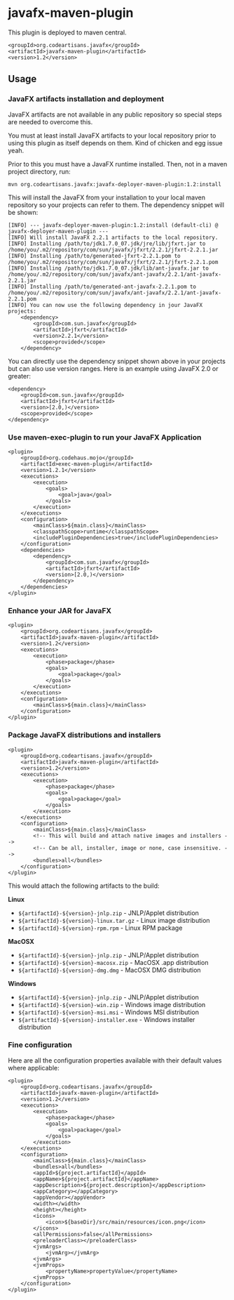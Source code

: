 # javafx-maven-plugin

This plugin is deployed to maven central.

    <groupId>org.codeartisans.javafx</groupId>
    <artifactId>javafx-maven-plugin</artifactId>
    <version>1.2</version>

## Usage

### JavaFX artifacts installation and deployment

JavaFX artifacts are not available in any public repository so special steps are needed to overcome this.

You must at least install JavaFX artifacts to your local repository prior to using this plugin as itself depends on them. Kind of chicken and egg issue yeah.

Prior to this you must have a JavaFX runtime installed. Then, not in a maven project directory, run:

    mvn org.codeartisans.javafx:javafx-deployer-maven-plugin:1.2:install

This will install the JavaFX from your installation to your local maven repository so your projects can refer to them. The dependency snippet will be shown:

    [INFO] --- javafx-deployer-maven-plugin:1.2:install (default-cli) @ javafx-deployer-maven-plugin ---
    [INFO] Will install JavaFX 2.2.1 artifacts to the local repository.
    [INFO] Installing /path/to/jdk1.7.0_07.jdk/jre/lib/jfxrt.jar to /home/you/.m2/repository/com/sun/javafx/jfxrt/2.2.1/jfxrt-2.2.1.jar
    [INFO] Installing /path/to/generated-jfxrt-2.2.1.pom to /home/you/.m2/repository/com/sun/javafx/jfxrt/2.2.1/jfxrt-2.2.1.pom
    [INFO] Installing /path/to/jdk1.7.0_07.jdk/lib/ant-javafx.jar to /home/you/.m2/repository/com/sun/javafx/ant-javafx/2.2.1/ant-javafx-2.2.1.jar
    [INFO] Installing /path/to/generated-ant-javafx-2.2.1.pom to /home/you/.m2/repository/com/sun/javafx/ant-javafx/2.2.1/ant-javafx-2.2.1.pom
    [INFO] You can now use the following dependency in jour JavaFX projects:
        <dependency>
            <groupId>com.sun.javafx</groupId>
            <artifactId>jfxrt</artifactId>
            <version>2.2.1</version>
            <scope>provided</scope>
        </dependency>

You can directly use the dependency snippet shown above in your projects but can also use version ranges. Here is an example using JavaFX 2.0 or greater:

    <dependency>
        <groupId>com.sun.javafx</groupId>
        <artifactId>jfxrt</artifactId>
        <version>[2.0,)</version>
        <scope>provided</scope>
    </dependency>

### Use maven-exec-plugin to run your JavaFX Application

    <plugin>
        <groupId>org.codehaus.mojo</groupId>
        <artifactId>exec-maven-plugin</artifactId>
        <version>1.2.1</version>
        <executions>
            <execution>
                <goals>
                    <goal>java</goal>
                </goals>
            </execution>
        </executions>
        <configuration>
            <mainClass>${main.class}</mainClass>
            <classpathScope>runtime</classpathScope>
            <includePluginDependencies>true</includePluginDependencies>
        </configuration>
        <dependencies>
            <dependency>
                <groupId>com.sun.javafx</groupId>
                <artifactId>jfxrt</artifactId>
                <version>[2.0,)</version>
            </dependency>
        </dependencies>
    </plugin>


### Enhance your JAR for JavaFX

    <plugin>
        <groupId>org.codeartisans.javafx</groupId>
        <artifactId>javafx-maven-plugin</artifactId>
        <version>1.2</version>
        <executions>
            <execution>
                <phase>package</phase>
                <goals>
                    <goal>package</goal>
                </goals>
            </execution>
        </executions>
        <configuration>
            <mainClass>${main.class}</mainClass>
        </configuration>
    </plugin>


### Package JavaFX distributions and installers

    <plugin>
        <groupId>org.codeartisans.javafx</groupId>
        <artifactId>javafx-maven-plugin</artifactId>
        <version>1.2</version>
        <executions>
            <execution>
                <phase>package</phase>
                <goals>
                    <goal>package</goal>
                </goals>
            </execution>
        </executions>
        <configuration>
            <mainClass>${main.class}</mainClass>
            <!-- This will build and attach native images and installers -->
            <!-- Can be all, installer, image or none, case insensitive. -->
            <bundles>all</bundles>
        </configuration>
    </plugin>

This would attach the following artifacts to the build:

**Linux**

- `${artifactId}-${version}-jnlp.zip` - JNLP/Applet distribution
- `${artifactId}-${version}-linux.tar.gz` - Linux image distribution
- `${artifactId}-${version}-rpm.rpm` - Linux RPM package

**MacOSX**

- `${artifactId}-${version}-jnlp.zip` - JNLP/Applet distribution
- `${artifactId}-${version}-macosx.zip` - MacOSX .app distribution
- `${artifactId}-${version}-dmg.dmg` - MacOSX DMG distribution

**Windows**

- `${artifactId}-${version}-jnlp.zip` - JNLP/Applet distribution
- `${artifactId}-${version}-win.zip` - Windows image distribution
- `${artifactId}-${version}-msi.msi` - Windows MSI distribution
- `${artifactId}-${version}-installer.exe` - Windows installer distribution

### Fine configuration

Here are all the configuration properties available with their default values where applicable:

    <plugin>
        <groupId>org.codeartisans.javafx</groupId>
        <artifactId>javafx-maven-plugin</artifactId>
        <version>1.2</version>
        <executions>
            <execution>
                <phase>package</phase>
                <goals>
                    <goal>package</goal>
                </goals>
            </execution>
        </executions>
        <configuration>
            <mainClass>${main.class}</mainClass>
            <bundles>all</bundles>
            <appId>${project.artifactId}</appId>
            <appName>${project.artifactId}</appName>
            <appDescription>${project.description}</appDescription>
            <appCategory></appCategory>
            <appVendor></appVendor>
            <width></width>
            <height></height>
            <icons>
                <icon>${baseDir}/src/main/resources/icon.png</icon>
            </icons>
            <allPermissions>false</allPermissions>
            <preloaderClass></preloaderClass>
            <jvmArgs>
                <jvmArg></jvmArg>
            <jvmArgs>
            <jvmProps>
                <propertyName>propertyValue</propertyName>
            <jvmProps>
        </configuration>
    </plugin>



